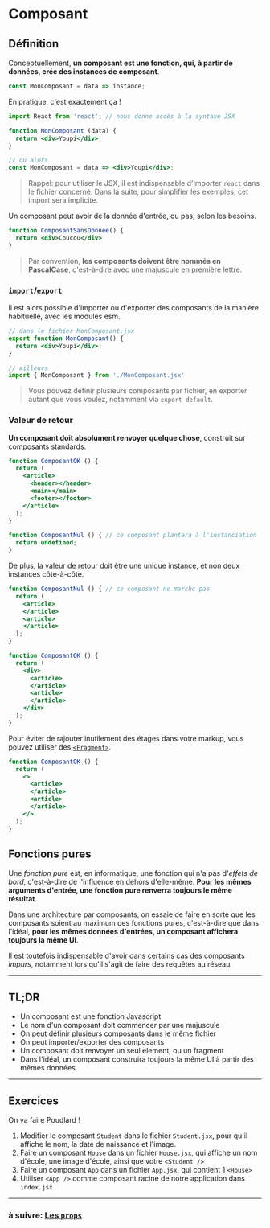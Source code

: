 # Composant

## Définition

Conceptuellement, **un composant est une fonction, qui, à partir de données, crée des instances de composant**.

```js
const MonComposant = data => instance;
```

En pratique, c'est exactement ça !

```jsx
import React from 'react'; // nous donne accès à la syntaxe JSX

function MonComposant (data) {
  return <div>Youpi</div>;
}

// ou alors
const MonComposant = data => <div>Youpi</div>;
```

> Rappel: pour utiliser le JSX, il est indispensable d'importer `react` dans le fichier concerné. Dans la suite, pour simplifier les exemples, cet import sera implicite.

Un composant peut avoir de la donnée d'entrée, ou pas, selon les besoins.

```jsx
function ComposantSansDonnée() {
  return <div>Coucou</div>
}
```

> Par convention, **les composants doivent être nommés en PascalCase**, c'est-à-dire avec une majuscule en première lettre.

### `import`/`export`

Il est alors possible d'importer ou d'exporter des composants de la manière habituelle, avec les modules esm.

```jsx
// dans le fichier MonComposant.jsx
export function MonComposant() {
  return <div>Youpi</div>;
}

// ailleurs
import { MonComposant } from './MonComposant.jsx'
```

> Vous pouvez définir plusieurs composants par fichier, en exporter autant que vous voulez, notamment via `export default`.

### Valeur de retour

**Un composant doit absolument renvoyer quelque chose**, construit sur composants standards.

```jsx
function ComposantOK () {
  return (
    <article>
      <header></header>
      <main></main>
      <footer></footer>
    </article>
  );
}

function ComposantNul () { // ce composant plantera à l'instanciation
  return undefined;
}
```

De plus, la valeur de retour doit être une unique instance, et non deux instances côte-à-côte.

```jsx
function ComposantNul () { // ce composant ne marche pas
  return (
    <article>
    </article>
    <article>
    </article>
  );
}

function ComposantOK () {
  return (
    <div>
      <article>
      </article>
      <article>
      </article>
    </div>
  );
}
```

Pour éviter de rajouter inutilement des étages dans votre markup, vous pouvez utiliser des [`<Fragment>`](https://fr.reactjs.org/docs/fragments.html#gatsby-focus-wrapper).

```jsx
function ComposantOK () {
  return (
    <>
      <article>
      </article>
      <article>
      </article>
    </>
  );
}
```

## Fonctions pures

Une *fonction pure* est, en informatique, une fonction qui n'a pas d'*effets de bord*, c'est-à-dire de l'influence en dehors d'elle-même.
**Pour les mêmes arguments d'entrée, une fonction pure renverra toujours le même résultat**.

Dans une architecture par composants, on essaie de faire en sorte que les composants soient au maximum des fonctions pures, c'est-à-dire que dans l'idéal, **pour les mêmes données d'entrées, un composant affichera toujours la même UI**.

Il est toutefois indispensable d'avoir dans certains cas des composants *impurs*, notamment lors qu'il s'agit de faire des requêtes au réseau.

---

## TL;DR

- Un composant est une fonction Javascript
- Le nom d'un composant doit commencer par une majuscule
- On peut définir plusieurs composants dans le même fichier
- On peut importer/exporter des composants
- Un composant doit renvoyer un seul element, ou un fragment
- Dans l'idéal, un composant construira toujours la même UI à partir des mêmes données

---

## Exercices

On va faire Poudlard !

1) Modifier le composant `Student` dans le fichier `Student.jsx`, pour qu'il affiche le nom, la date de naissance et l'image.
2) Faire un composant `House` dans un fichier `House.jsx`, qui affiche un nom d'école, une image d'école, ainsi que votre `<Student />`
3) Faire un composant `App` dans un fichier `App.jsx`, qui contient 1 `<House>`
4) Utiliser `<App />` comme composant racine de notre application dans `index.jsx`

---

### à suivre: [Les `props`](./2_props.md)
